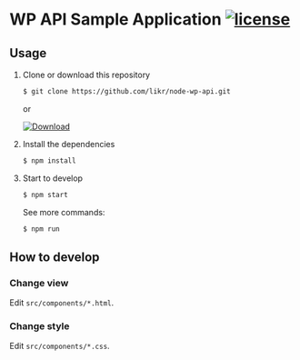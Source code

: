# WP API Sample Application [![license](https://img.shields.io/github/license/likr/node-wp-api.svg)](https://github.com/likr/node-wp-api/blob/master/LICENSE)

## Usage

1. Clone or download this repository

    ```bash
    $ git clone https://github.com/likr/node-wp-api.git
    ```

    or

    [![Download](https://img.shields.io/badge/Download-v1.0.0-brightgreen.svg)](https://github.com/likr/node-wp-api/archive/master.zip)

2. Install the dependencies

    ```bash
    $ npm install
    ```

3. Start to develop

    ```bash
    $ npm start
    ```

    See more commands:

    ```bash
    $ npm run
    ```

## How to develop

### Change view

Edit `src/components/*.html`.

### Change style

Edit `src/components/*.css`.
